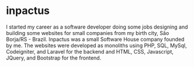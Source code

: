# inpactus
I started my career as a software developer doing some jobs designing and building some websites
for small companies from my birth city, São Borja/RS - Brazil. Inpactus was a small Software House
company founded by me. The websites were developed as monoliths using PHP, SQL, MySql,
Codeigniter, and Laravel for the backend and HTML, CSS, Javascript, JQuery, and Bootstrap for the
frontend.
